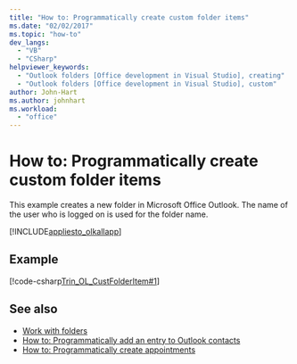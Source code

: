 ```yaml
---
title: "How to: Programmatically create custom folder items"
ms.date: "02/02/2017"
ms.topic: "how-to"
dev_langs:
  - "VB"
  - "CSharp"
helpviewer_keywords:
  - "Outlook folders [Office development in Visual Studio], creating"
  - "Outlook folders [Office development in Visual Studio], custom"
author: John-Hart
ms.author: johnhart
ms.workload:
  - "office"
---
```

# How to: Programmatically create custom folder items
  This example creates a new folder in Microsoft Office Outlook. The name of the user who is logged on is used for the folder name.

 [!INCLUDE[appliesto_olkallapp](../vsto/includes/appliesto-olkallapp-md.md)]

## Example
 [!code-csharp[Trin_OL_CustFolderItem#1](../vsto/codesnippet/CSharp/Trin_OL_CustFolderItem/thisaddin.cs#1)]

## See also
- [Work with folders](../vsto/working-with-folders.md)
- [How to: Programmatically add an entry to Outlook contacts](../vsto/how-to-programmatically-add-an-entry-to-outlook-contacts.md)
- [How to: Programmatically create appointments](../vsto/how-to-programmatically-create-appointments.md)
